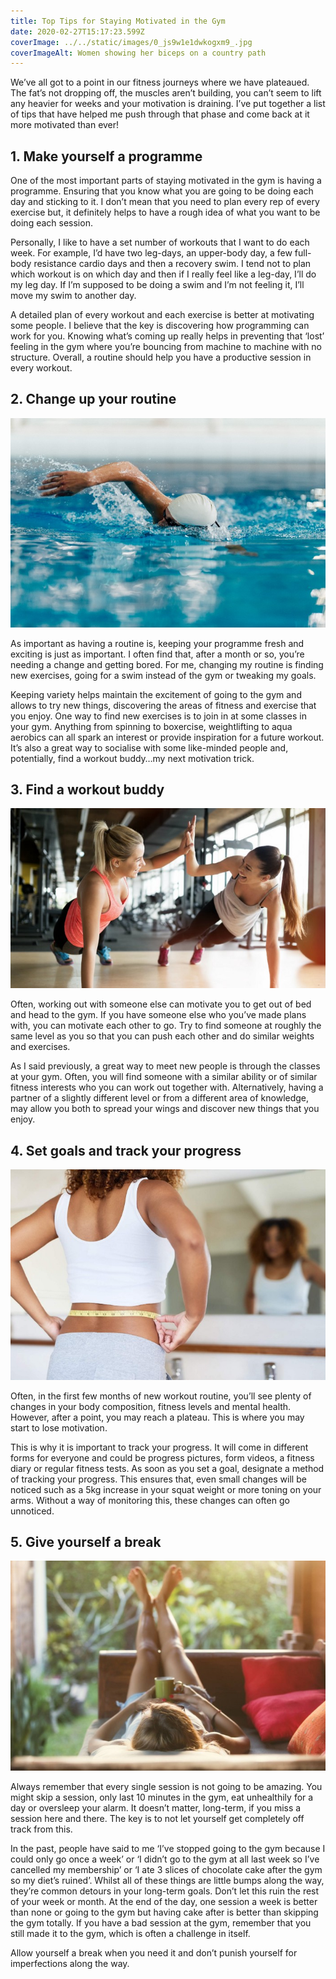 ```yaml
---
title: Top Tips for Staying Motivated in the Gym
date: 2020-02-27T15:17:23.599Z
coverImage: ../../static/images/0_js9w1e1dwkogxm9_.jpg
coverImageAlt: Women showing her biceps on a country path
---
```

We’ve all got to a point in our fitness journeys where we have plateaued. The fat’s not dropping off, the muscles aren’t building, you can’t seem to lift any heavier for weeks and your motivation is draining. I’ve put together a list of tips that have helped me push through that phase and come back at it more motivated than ever!

## 1. Make yourself a programme

One of the most important parts of staying motivated in the gym is having a programme. Ensuring that you know what you are going to be doing each day and sticking to it. I don’t mean that you need to plan every rep of every exercise but, it definitely helps to have a rough idea of what you want to be doing each session.

Personally, I like to have a set number of workouts that I want to do each week. For example, I’d have two leg-days, an upper-body day, a few full-body resistance cardio days and then a recovery swim. I tend not to plan which workout is on which day and then if I really feel like a leg-day, I’ll do my leg day. If I’m supposed to be doing a swim and I’m not feeling it, I’ll move my swim to another day.

A detailed plan of every workout and each exercise is better at motivating some people. I believe that the key is discovering how programming can work for you. Knowing what’s coming up really helps in preventing that ‘lost’ feeling in the gym where you’re bouncing from machine to machine with no structure. Overall, a routine should help you have a productive session in every workout.

## 2. Change up your routine

![Swimmer](../../static/images/0_le9zxzpfxepox7mb.jpg)

As important as having a routine is, keeping your programme fresh and exciting is just as important. I often find that, after a month or so, you’re needing a change and getting bored. For me, changing my routine is finding new exercises, going for a swim instead of the gym or tweaking my goals.

Keeping variety helps maintain the excitement of going to the gym and allows to try new things, discovering the areas of fitness and exercise that you enjoy. One way to find new exercises is to join in at some classes in your gym. Anything from spinning to boxercise, weightlifting to aqua aerobics can all spark an interest or provide inspiration for a future workout. It’s also a great way to socialise with some like-minded people and, potentially, find a workout buddy…my next motivation trick.

## 3. Find a workout buddy

![Two women high fiving ](../../static/images/0_s7swahvot8rgqzpj.jpg)

Often, working out with someone else can motivate you to get out of bed and head to the gym. If you have someone else who you’ve made plans with, you can motivate each other to go. Try to find someone at roughly the same level as you so that you can push each other and do similar weights and exercises.

As I said previously, a great way to meet new people is through the classes at your gym. Often, you will find someone with a similar ability or of similar fitness interests who you can work out together with. Alternatively, having a partner of a slightly different level or from a different area of knowledge, may allow you both to spread your wings and discover new things that you enjoy.

## 4. Set goals and track your progress

![](../../static/images/0_ongkof87ixtyxs5s.jpg)

Often, in the first few months of new workout routine, you’ll see plenty of changes in your body composition, fitness levels and mental health. However, after a point, you may reach a plateau. This is where you may start to lose motivation.

This is why it is important to track your progress. It will come in different forms for everyone and could be progress pictures, form videos, a fitness diary or regular fitness tests. As soon as you set a goal, designate a method of tracking your progress. This ensures that, even small changes will be noticed such as a 5kg increase in your squat weight or more toning on your arms. Without a way of monitoring this, these changes can often go unnoticed.

## 5. Give yourself a break

![](../../static/images/0_-mcncnxtxbboc9o8.jpg)

Always remember that every single session is not going to be amazing. You might skip a session, only last 10 minutes in the gym, eat unhealthily for a day or oversleep your alarm. It doesn’t matter, long-term, if you miss a session here and there. The key is to not let yourself get completely off track from this.

In the past, people have said to me ‘I’ve stopped going to the gym because I could only go once a week’ or ‘I didn’t go to the gym at all last week so I’ve cancelled my membership’ or ‘I ate 3 slices of chocolate cake after the gym so my diet’s ruined’. Whilst all of these things are little bumps along the way, they’re common detours in your long-term goals. Don’t let this ruin the rest of your week or month. At the end of the day, one session a week is better than none or going to the gym but having cake after is better than skipping the gym totally. If you have a bad session at the gym, remember that you still made it to the gym, which is often a challenge in itself.

Allow yourself a break when you need it and don’t punish yourself for imperfections along the way.